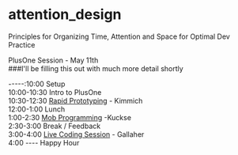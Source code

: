 # attention_design
Principles for Organizing Time, Attention and Space for Optimal Dev Practice


PlusOne Session - May 11th  <br />
###I'll be filling this out with much more detail shortly  <br />

-----:10:00 Setup   <br />
10:00-10:30 Intro to PlusOne  <br />
10:30-12:30 [Rapid Prototyping](https://docs.google.com/document/d/1zq5vfiJboK-qkP8QZzo5LTGtvq8CIZmwNlAu7twdXGQ/edit?usp=sharing) - Kimmich  <br />
12:00-1:00 Lunch   <br />
1:00-2:30 [Mob Programming](https://github.com/ATALLC/notes/blob/master/team-organization/mob-programming.org) -Kuckse  <br />
2:30-3:00 Break / Feedback   <br />
3:00-4:00 [Live Coding Session](https://en.wikipedia.org/wiki/Live_coding) - Gallaher <br />
4:00 ---- Happy Hour  <br />

